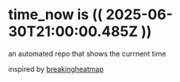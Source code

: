 # time_now is (( 2025-06-30T21:00:00.485Z ))

an automated repo that shows the currnent time

inspired by [breakingheatmap](https://github.com/breakingheatmap/breakingheatmap)